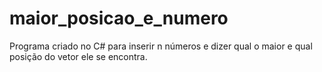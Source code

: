 # maior_posicao_e_numero
Programa criado no C# para inserir n números e dizer qual o maior e qual posição do vetor ele se encontra. 
